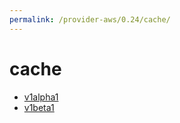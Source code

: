 ```yaml
---
permalink: /provider-aws/0.24/cache/
---
```


# cache



* [v1alpha1](v1alpha1/index.md)
* [v1beta1](v1beta1/index.md)